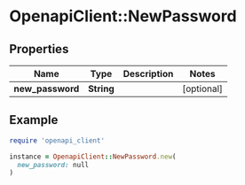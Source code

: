 # OpenapiClient::NewPassword

## Properties

| Name | Type | Description | Notes |
| ---- | ---- | ----------- | ----- |
| **new_password** | **String** |  | [optional] |

## Example

```ruby
require 'openapi_client'

instance = OpenapiClient::NewPassword.new(
  new_password: null
)
```

